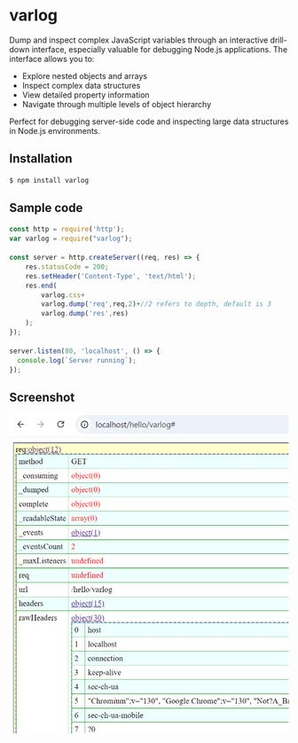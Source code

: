 # varlog


Dump and inspect complex JavaScript variables through an interactive drill-down interface, especially valuable for debugging Node.js applications. The interface allows you to:

* Explore nested objects and arrays
* Inspect complex data structures
* View detailed property information
* Navigate through multiple levels of object hierarchy

Perfect for debugging server-side code and inspecting large data structures in Node.js environments.

## Installation

```sh
$ npm install varlog
```

## Sample code
```js
const http = require('http');
var varlog = require("varlog");

const server = http.createServer((req, res) => {
	res.statusCode = 200;
	res.setHeader('Content-Type', 'text/html');
	res.end(
		varlog.css+
		varlog.dump('req',req,2)+//2 refers to depth, default is 3
		varlog.dump('res',res)
	);
});

server.listen(80, 'localhost', () => {
  console.log(`Server running`);
});
```
## Screenshot
![Screenshot](screenshot.png)